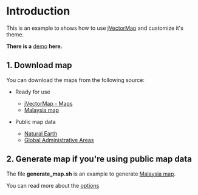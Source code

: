 # Introduction

This is an example to shows how to use [jVectorMap](http://jvectormap.com/) and customize it's theme.

**There is a** [demo](http://www.jslim89.com/jvectormap) **here.**

## 1. Download map

You can download the maps from the following source:

* Ready for use

    * [jVectorMap - Maps](http://jvectormap.com/maps/)
    * [Malaysia map]()

* Public map data

    * [Natural Earth](http://www.naturalearthdata.com/downloads/)
    * [Global Administrative Areas](http://www.gadm.org/country)

## 2. Generate map if you're using public map data

The file **generate_map.sh** is an example to generate [Malaysia map](https://maps.google.com/maps?q=malaysia&ie=UTF-8&hq=&hnear=0x3034d3975f6730af:0x745969328211cd8,Malaysia&ei=7PPeUp3wC4SWrAecw4CIAw&ved=0CJ0BELYD).

You can read more about the [options](http://jvectormap.com/documentation/gis-converter/)
